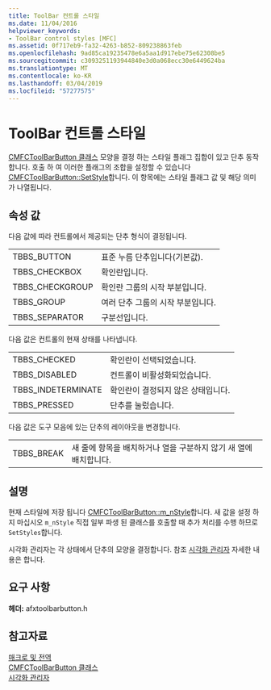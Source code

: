 ```yaml
---
title: ToolBar 컨트롤 스타일
ms.date: 11/04/2016
helpviewer_keywords:
- ToolBar control styles [MFC]
ms.assetid: 0f717eb9-fa32-4263-b852-809238863feb
ms.openlocfilehash: 9ad85ca19235478e6a5aa1d917ebe75e62308be5
ms.sourcegitcommit: c3093251193944840e3d0a068ecc30e6449624ba
ms.translationtype: MT
ms.contentlocale: ko-KR
ms.lasthandoff: 03/04/2019
ms.locfileid: "57277575"
---
```

# <a name="toolbar-control-styles"></a>ToolBar 컨트롤 스타일

[CMFCToolBarButton 클래스](../../mfc/reference/cmfctoolbarbutton-class.md) 모양을 결정 하는 스타일 플래그 집합이 있고 단추 동작 합니다. 호출 하 여 이러한 플래그의 조합을 설정할 수 있습니다 [CMFCToolBarButton::SetStyle](../../mfc/reference/cmfctoolbarbutton-class.md#setstyle)합니다. 이 항목에는 스타일 플래그 값 및 해당 의미가 나열됩니다.

## <a name="property-values"></a>속성 값

다음 값에 따라 컨트롤에서 제공되는 단추 형식이 결정됩니다.

|||
|-|-|
|TBBS_BUTTON|표준 누름 단추입니다(기본값).  |
|TBBS_CHECKBOX|확인란입니다.  |
|TBBS_CHECKGROUP|확인란 그룹의 시작 부분입니다.  |
|TBBS_GROUP|여러 단추 그룹의 시작 부분입니다.  |
|TBBS_SEPARATOR|구분선입니다.  |

다음 값은 컨트롤의 현재 상태를 나타냅니다.

|||
|-|-|
|TBBS_CHECKED|확인란이 선택되었습니다.  |
|TBBS_DISABLED|컨트롤이 비활성화되었습니다.  |
|TBBS_INDETERMINATE|확인란이 결정되지 않은 상태입니다.  |
|TBBS_PRESSED|단추를 눌렀습니다.  |

다음 값은 도구 모음에 있는 단추의 레이아웃을 변경합니다.

|||
|-|-|
|TBBS_BREAK|새 줄에 항목을 배치하거나 열을 구분하지 않기 새 열에 배치합니다.  |

## <a name="remarks"></a>설명

현재 스타일에 저장 됩니다 [CMFCToolBarButton::m_nStyle](../../mfc/reference/cmfctoolbarbutton-class.md#m_nstyle)합니다. 새 값을 설정 하지 마십시오 `m_nStyle` 직접 일부 파생 된 클래스를 호출할 때 추가 처리를 수행 하므로 `SetStyles`합니다.

시각화 관리자는 각 상태에서 단추의 모양을 결정합니다. 참조 [시각화 관리자](../../mfc/visualization-manager.md) 자세한 내용은 합니다.

## <a name="requirements"></a>요구 사항

**헤더:** afxtoolbarbutton.h

## <a name="see-also"></a>참고자료

[매크로 및 전역](../../mfc/reference/mfc-macros-and-globals.md)<br/>
[CMFCToolBarButton 클래스](../../mfc/reference/cmfctoolbarbutton-class.md)<br/>
[시각화 관리자](../../mfc/visualization-manager.md)

